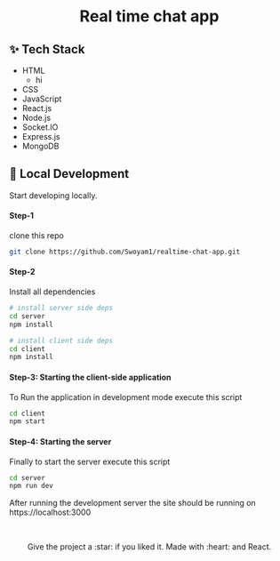 <h1 align="center">Real time chat app</h1>

## ✨ Tech Stack

- HTML
    - hi
- CSS
- JavaScript
- React.js
- Node.js
- Socket.IO
- Express.js
- MongoDB

## :rocket: Local Development

Start developing locally.

#### Step-1

clone this repo

```sh
git clone https://github.com/Swoyam1/realtime-chat-app.git
```

#### Step-2

Install all dependencies

```sh
# install server side deps
cd server
npm install

# install client side deps
cd client
npm install
```

#### Step-3: Starting the client-side application

To Run the application in development mode execute this script

```sh
cd client
npm start
```

#### Step-4: Starting the server

Finally to start the server execute this script

```sh
cd server
npm run dev
```
After running the development server the site should be running on https://localhost:3000

<br />
<p align="center">
  Give the project a :star: if you liked it. Made with :heart: and React.
</p>

